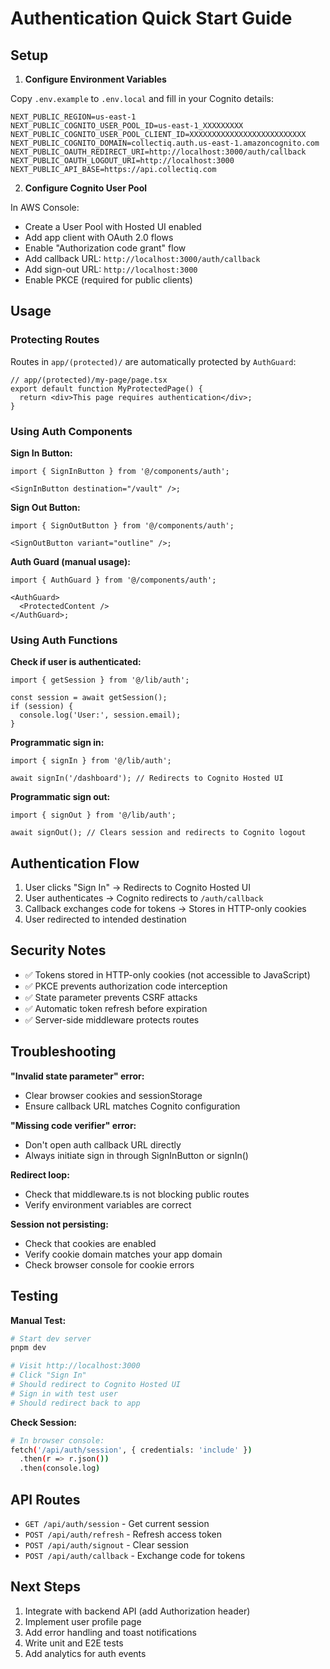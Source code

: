 # Authentication Quick Start Guide

## Setup

1. **Configure Environment Variables**

Copy `.env.example` to `.env.local` and fill in your Cognito details:

```env
NEXT_PUBLIC_REGION=us-east-1
NEXT_PUBLIC_COGNITO_USER_POOL_ID=us-east-1_XXXXXXXXX
NEXT_PUBLIC_COGNITO_USER_POOL_CLIENT_ID=XXXXXXXXXXXXXXXXXXXXXXXXXX
NEXT_PUBLIC_COGNITO_DOMAIN=collectiq.auth.us-east-1.amazoncognito.com
NEXT_PUBLIC_OAUTH_REDIRECT_URI=http://localhost:3000/auth/callback
NEXT_PUBLIC_OAUTH_LOGOUT_URI=http://localhost:3000
NEXT_PUBLIC_API_BASE=https://api.collectiq.com
```

2. **Configure Cognito User Pool**

In AWS Console:

- Create a User Pool with Hosted UI enabled
- Add app client with OAuth 2.0 flows
- Enable "Authorization code grant" flow
- Add callback URL: `http://localhost:3000/auth/callback`
- Add sign-out URL: `http://localhost:3000`
- Enable PKCE (required for public clients)

## Usage

### Protecting Routes

Routes in `app/(protected)/` are automatically protected by `AuthGuard`:

```tsx
// app/(protected)/my-page/page.tsx
export default function MyProtectedPage() {
  return <div>This page requires authentication</div>;
}
```

### Using Auth Components

**Sign In Button:**

```tsx
import { SignInButton } from '@/components/auth';

<SignInButton destination="/vault" />;
```

**Sign Out Button:**

```tsx
import { SignOutButton } from '@/components/auth';

<SignOutButton variant="outline" />;
```

**Auth Guard (manual usage):**

```tsx
import { AuthGuard } from '@/components/auth';

<AuthGuard>
  <ProtectedContent />
</AuthGuard>;
```

### Using Auth Functions

**Check if user is authenticated:**

```tsx
import { getSession } from '@/lib/auth';

const session = await getSession();
if (session) {
  console.log('User:', session.email);
}
```

**Programmatic sign in:**

```tsx
import { signIn } from '@/lib/auth';

await signIn('/dashboard'); // Redirects to Cognito Hosted UI
```

**Programmatic sign out:**

```tsx
import { signOut } from '@/lib/auth';

await signOut(); // Clears session and redirects to Cognito logout
```

## Authentication Flow

1. User clicks "Sign In" → Redirects to Cognito Hosted UI
2. User authenticates → Cognito redirects to `/auth/callback`
3. Callback exchanges code for tokens → Stores in HTTP-only cookies
4. User redirected to intended destination

## Security Notes

- ✅ Tokens stored in HTTP-only cookies (not accessible to JavaScript)
- ✅ PKCE prevents authorization code interception
- ✅ State parameter prevents CSRF attacks
- ✅ Automatic token refresh before expiration
- ✅ Server-side middleware protects routes

## Troubleshooting

**"Invalid state parameter" error:**

- Clear browser cookies and sessionStorage
- Ensure callback URL matches Cognito configuration

**"Missing code verifier" error:**

- Don't open auth callback URL directly
- Always initiate sign in through SignInButton or signIn()

**Redirect loop:**

- Check that middleware.ts is not blocking public routes
- Verify environment variables are correct

**Session not persisting:**

- Check that cookies are enabled
- Verify cookie domain matches your app domain
- Check browser console for cookie errors

## Testing

**Manual Test:**

```bash
# Start dev server
pnpm dev

# Visit http://localhost:3000
# Click "Sign In"
# Should redirect to Cognito Hosted UI
# Sign in with test user
# Should redirect back to app
```

**Check Session:**

```bash
# In browser console:
fetch('/api/auth/session', { credentials: 'include' })
  .then(r => r.json())
  .then(console.log)
```

## API Routes

- `GET /api/auth/session` - Get current session
- `POST /api/auth/refresh` - Refresh access token
- `POST /api/auth/signout` - Clear session
- `POST /api/auth/callback` - Exchange code for tokens

## Next Steps

1. Integrate with backend API (add Authorization header)
2. Implement user profile page
3. Add error handling and toast notifications
4. Write unit and E2E tests
5. Add analytics for auth events
